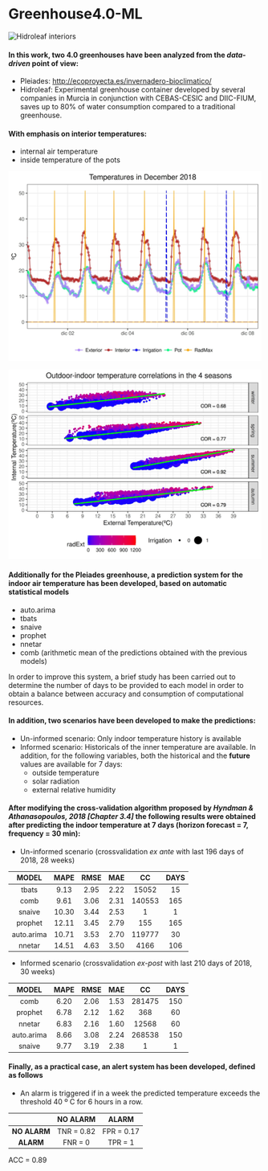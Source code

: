 # Greenhouse4.0-ML

![Hidroleaf interiors](https://github.com/VicenteYago/invernaderos4.0/blob/master/fotos/HIDROLEAF/hidro.jpg)



#### In this work, two 4.0 greenhouses have been analyzed from the *data-driven* point of view:
  - Pleiades: http://ecoproyecta.es/invernadero-bioclimatico/
  - Hidroleaf: Experimental greenhouse container developed by several companies in Murcia in conjunction with CEBAS-CESIC and DIIC-FIUM, saves up to 80% of water consumption compared to a traditional greenhouse.

#### With emphasis on interior temperatures:
  - internal air temperature
  - inside temperature of the pots
  
 ![globaltemp](https://github.com/VicenteYago/Greenhouses4.0-ML/blob/main/images/temperaturasGlobal.jpeg)

 ![Pleiades interiors](https://github.com/VicenteYago/Greenhouses4.0-ML/blob/main/images/tempIntExtFacet.jpeg)

  
 #### Additionally for the Pleiades greenhouse, a prediction system for the indoor air temperature has been developed, based on automatic statistical models
  - auto.arima
  - tbats
  - snaive
  - prophet
  - nnetar
  - comb (arithmetic mean of the predictions obtained with the previous models)

In order to improve this system, a brief study has been carried out to determine the number of days to be provided to each model in order to obtain a balance between accuracy and consumption of computational resources.


#### In addition, two scenarios have been developed to make the predictions:
  - Un-informed scenario: Only indoor temperature history is available
  - Informed scenario: Historicals of the inner temperature are available. In addition, for the following variables, both the historical and the **future** values are available for 7 days:
    - outside temperature
    - solar radiation
    - external relative humidity
    
    
#### After modifying the cross-validation algorithm proposed by *Hyndman & Athanasopoulos, 2018 [Chapter 3.4]* the following results were obtained after predicting the indoor temperature at 7 days (horizon forecast = 7, frequency = 30 min):
  - Un-informed scenario (crossvalidation *ex ante* with last 196 days of 2018, 28 weeks)
  
  |MODEL   | MAPE | RMSE | MAE | CC | DAYS |
  | :-------: | :----: | :----: | :---: |:----:| :-----:|
  | tbats   | 9.13  | 2.95  | 2.22 | 15052| 15    |
  | comb    | 9.61  | 3.06  | 2.31 | 140553| 165    | 
  | snaive  | 10.30 | 3.44  | 2.53 | 1| 1    |
  | prophet | 12.11 | 3.45  | 2.79 | 155 |   165  |
  | auto.arima   | 10.71 | 3.53  | 2.70 | 119777 | 30    |
  | nnetar  | 14.51 | 4.63  | 3.50 | 4166 |   106  |

  - Informed scenario (crossvalidation *ex-post* with last 210 days of 2018, 30 weeks)
  
  |MODEL   | MAPE | RMSE | MAE | CC | DAYS |
  | :-------: | :----: | :----: | :---: |:----:| :-----:|
  | comb    | 6.20   |  2.06  |  1.53  | 281475   |  150   | 
  | prophet | 6.78   |  2.12  |  1.62  | 368   |  60   |
  | nnetar  | 6.83   |  2.16  |  1.60  | 12568   |  60   |
  | auto.arima   | 8.66   |  3.08  |  2.24  | 268538   |  150   |
  | snaive  | 9.77   |  3.19  |  2.38  |  1  |  1   |


#### Finally, as a practical case, an alert system has been developed, defined as follows
  - An alarm is triggered if in a week the predicted temperature exceeds the threshold 40 º C for 6 hours in a row.

  |           | NO ALARM | ALARM |  
  | :-------: | :----: | :----: |
  | **NO ALARM**| TNR =  0.82  | FPR = 0.17
  | **ALARM**   | FNR =  0  | TPR = 1

ACC = 0.89  


